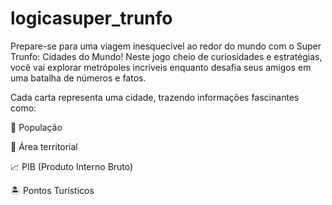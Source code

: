 # logicasuper_trunfo
 
Prepare-se para uma viagem inesquecível ao redor do mundo com o Super Trunfo: Cidades do Mundo! Neste jogo cheio de curiosidades e estratégias, você vai explorar metrópoles incríveis enquanto desafia seus amigos em uma batalha de números e fatos.

Cada carta representa uma cidade, trazendo informações fascinantes como:

🌆 População

🗽 Área territorial

📈 PIB (Produto Interno Bruto)

🏝️ Pontos Turísticos
